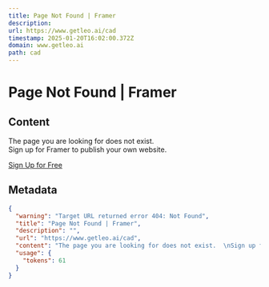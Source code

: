 ```yaml
---
title: Page Not Found | Framer
description: 
url: https://www.getleo.ai/cad
timestamp: 2025-01-20T16:02:00.372Z
domain: www.getleo.ai
path: cad
---
```


# Page Not Found | Framer



## Content

The page you are looking for does not exist.  
Sign up for Framer to publish your own website.

[Sign Up for Free](https://login.framer.com/sign-up/?ref=site-404&redirect=https%3A%2F%2Fframer.com%2F)

## Metadata

```json
{
  "warning": "Target URL returned error 404: Not Found",
  "title": "Page Not Found | Framer",
  "description": "",
  "url": "https://www.getleo.ai/cad",
  "content": "The page you are looking for does not exist.  \nSign up for Framer to publish your own website.\n\n[Sign Up for Free](https://login.framer.com/sign-up/?ref=site-404&redirect=https%3A%2F%2Fframer.com%2F)",
  "usage": {
    "tokens": 61
  }
}
```
